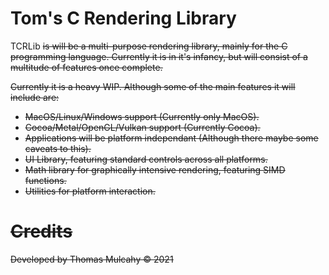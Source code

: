 # Tom's C Rendering Library
TCRLib <s>is<s> will be a multi-purpose rendering library, mainly for the C programming language. Currently 
it is in it's infancy, but will consist of a multitude of features once complete.

Currently it is a heavy WIP. Although some of the main features it will include are:
- MacOS/Linux/Windows support (Currently only MacOS).
- Cocoa/Metal/OpenGL/Vulkan support (Currently Cocoa).
- Applications will be platform independant (Although there maybe some caveats to this).
- UI Library, featuring standard controls across all platforms.
- Math library for graphically intensive rendering, featuring SIMD functions.
- Utilities for platform interaction.

# Credits
Developed by Thomas Mulcahy © 2021
